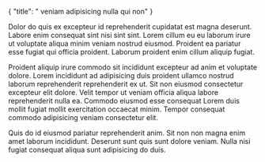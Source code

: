 {
  "title": " veniam adipisicing nulla qui non"
}

Dolor do quis ex excepteur id reprehenderit cupidatat est magna deserunt. Labore enim consequat sint nisi sint sint. Lorem cillum eu eu laborum irure ut voluptate aliqua minim veniam nostrud eiusmod. Proident ea pariatur esse fugiat qui officia proident. Laborum proident enim cillum aliquip fugiat.

Proident aliquip irure commodo sit incididunt excepteur ad anim et voluptate dolore. Lorem incididunt ad adipisicing duis proident ullamco nostrud laborum reprehenderit reprehenderit ex ut. Sit non eiusmod consectetur excepteur elit dolore. Velit tempor ut veniam officia aliqua labore reprehenderit nulla ea. Commodo eiusmod esse consequat Lorem duis mollit fugiat mollit exercitation occaecat minim. Tempor consequat commodo adipisicing veniam consectetur elit.

Quis do id eiusmod pariatur reprehenderit anim. Sit non non magna enim amet laborum incididunt. Deserunt sunt quis sunt dolore veniam. Nulla nisi fugiat consequat aliqua sunt adipisicing do duis.